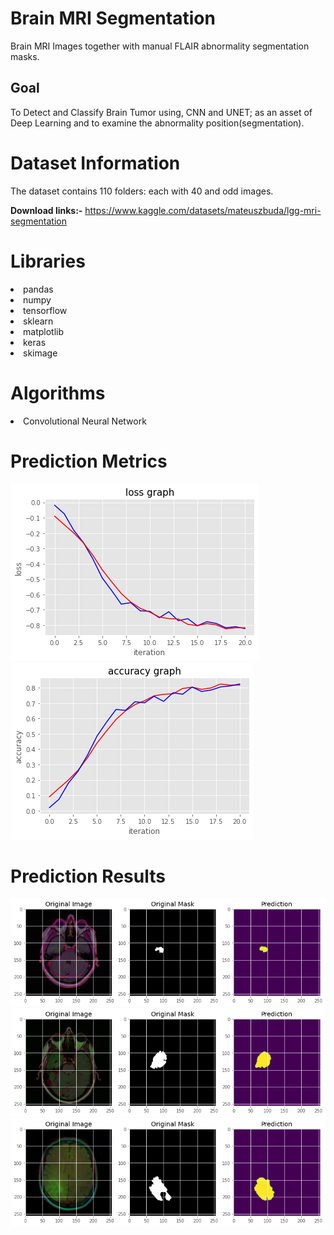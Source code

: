 # Brain MRI Segmentation

Brain MRI Images together with manual FLAIR abnormality segmentation masks.

## Goal
To Detect and Classify Brain Tumor using, CNN and UNET; as an asset of Deep Learning and to examine the abnormality position(segmentation).

# Dataset Information

The dataset contains 110 folders: each with 40 and odd images.

**Download links:-** 
https://www.kaggle.com/datasets/mateuszbuda/lgg-mri-segmentation

# Libraries

<li>pandas
<li>numpy
<li>tensorflow
<li>sklearn
<li>matplotlib
<li>keras
<li>skimage

# Algorithms

<li>Convolutional Neural Network

# Prediction Metrics
![alt text](https://github.com/aekanshgoel/Brain-MRI-Segmentation/blob/main/loss-graph.png)
![alt text](https://github.com/aekanshgoel/Brain-MRI-Segmentation/blob/main/accuracy-graph.png)
  
# Prediction Results
![alt text](https://github.com/aekanshgoel//Brain-MRI-Segmentation/blob/main/predictions.png)
  ![alt text](https://github.com/aekanshgoel//Brain-MRI-Segmentation/blob/main/predictions-1.png)
  ![alt text](https://github.com/aekanshgoel//Brain-MRI-Segmentation/blob/main/predictions-2.png)



